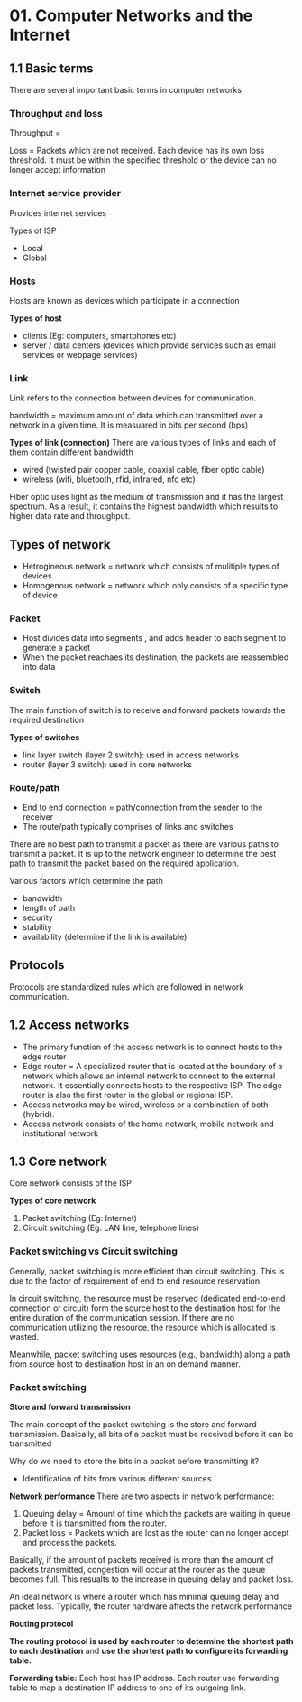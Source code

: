 # 01. Computer  Networks and the Internet

## 1.1 Basic terms
There are several important basic terms in computer networks

### Throughput and loss
Throughput =

Loss = Packets which are not received. Each device has its own loss threshold. It must be within the specified threshold or the device can no longer accept information

### Internet service provider
Provides internet services 

Types of ISP
- Local
- Global

### Hosts
Hosts are known as devices which participate in a connection

**Types of host**
- clients (Eg: computers, smartphones etc)
- server / data centers (devices which provide services such as email services or webpage services)

### Link
Link refers to the connection between devices for communication. 

bandwidth = maximum amount of data which can transmitted over a network in a given time. It is measuared in bits per second (bps)

**Types of link (connection)**
There are various types of links and each of them contain different bandwidth
- wired (twisted pair copper cable, coaxial cable, fiber optic cable)
- wireless (wifi, bluetooth, rfid, infrared, nfc etc)

Fiber optic uses light as the medium of transmission and it has the largest spectrum. As a result, it contains the highest bandwidth which results to higher data rate and throughput.

## Types of network
- Hetrogineous network = network which consists of mulitiple types of devices
- Homogenous network = network which only consists of a specific type of device

### Packet
- Host divides data into segments , and adds header to each segment to generate a packet
- When the packet reachaes its destination, the packets are reassembled into data

### Switch
The main function of switch is to receive and forward packets towards the required destination

**Types of switches**
- link layer switch (layer 2 switch): used in access networks
- router (layer 3 switch): used in core networks

### Route/path
- End to end connection = path/connection from the sender to the receiver
- The route/path typically comprises of links and switches

There are no best path to transmit a packet as there are various paths to transmit a packet. It is up to the network engineer to determine the best path to transmit the packet based on the required application.

Various factors which determine the path
- bandwidth
- length of path
- security
- stability
- availability (determine if the link is available)

## Protocols
Protocols are standardized rules which are followed in network communication.

## 1.2 Access networks
- The primary function of the access network is to connect hosts to the edge router
- Edge router = A specialized router that is located at the boundary of a network which allows an internal network to connect to the external network. It essentially connects hosts to the respective ISP. The edge router is also the first router in the global or regional ISP.
- Access networks may be wired, wireless or a combination of both (hybrid).
- Access network consists of the home network, mobile network and institutional network

## 1.3 Core network
Core network consists of the ISP

**Types of core network**
1. Packet switching (Eg: Internet)
2. Circuit switching (Eg: LAN line, telephone lines)

### Packet switching vs Circuit switching
Generally, packet switching is more efficient than circuit switching. This is due to the factor of requirement of end to end resource reservation.

In circuit switching, the resource must be reserved (dedicated end-to-end connection or circuit) form the source host to the destination host for the entire duration of the communication session. If there are no communication utilizing the resource, the resource which is allocated is wasted.

Meanwhile, packet switching uses resources (e.g., bandwidth) along a path from source host to destination host in an on demand manner.

### Packet switching

**Store and forward transmission**

The main concept of the packet switching is the store and forward transmission. Basically, all bits of a packet must be received before it can be transmitted

Why do we need to store the bits in a packet before transmitting it?
- Identification of bits from various different sources.

**Network performance**
There are two aspects in network performance:
1. Queuing delay =  Amount of time which the packets are waiting in queue before it is transmitted from the router.
2. Packet loss = Packets which are lost as the router can no longer accept and process the packets.

Basically, if the amount of packets received is more than the amount of packets transmitted, congestion will occur at the router as the queue becomes full. This resualts to the increase in queuing delay and packet loss.

An ideal network is where a router which has minimal queuing delay and packet loss. Typically, the router hardware affects the network performance

**Routing protocol**

**The routing protocol is used by each router to determine the shortest path to each destination** and **use the shortest path to configure its forwarding table.**

**Forwarding table:**
Each host has IP address. Each router use forwarding table to map a destination IP address to one of its outgoing link.
